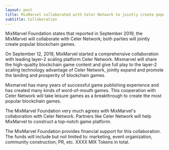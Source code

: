 ```yaml
---
layout: post
title: MixMarvel collaborated with Celer Network to jointly create popular blockchain games
subtitle: Collaboration
---
```


MixMarvel Foundation states that reported in September 2019, the MixMarvel will collaborate with Celer Network; both parties will jointly create popular blockchain games.

On September 12, 2019, MixMarvel started a comprehensive collaboration with leading layer-2 scaling platform Celer Network. Mixmarvel will share the high-quality blockchain game content and give full play to the layer-2 scaling technology advantage of Celer Network, jointly expand and promote the landing and prosperity of blockchain games.

Mixmarvel has many years of successful game publishing experience and has created many kinds of word-of-mouth games. This cooperation with Celer  Network will take leisure games as a breakthrough to create the most popular blockchain games.

The MixMarvel Foundation very much agrees with MixMarvel's collaboration with Celer Network. Partners like Celer Network will help MixMarvel to construct a top-notch game platform.

The MixMarvel Foundation provides financial support for this collaboration. The funds will include but not limited to: marketing, event organization, community construction, PR, etc. XXXX MIX Tokens in total. 
